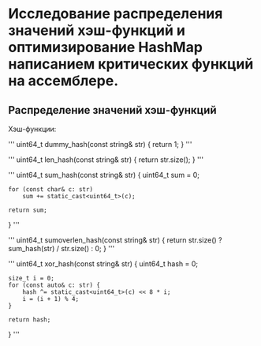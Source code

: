 # Исследование распределения значений хэш-функций и оптимизирование HashMap написанием критических функций на ассемблере.

## Распределение значений хэш-функций

Хэш-функции:

'''
uint64_t dummy_hash(const string& str) {
	return 1;
}
'''

'''
uint64_t len_hash(const string& str) {
	return str.size();
}
'''

'''
uint64_t sum_hash(const string& str) {
	uint64_t sum = 0;
	
	for (const char& c: str)
		sum += static_cast<uint64_t>(c);

	return sum;
}
'''

'''
uint64_t sumoverlen_hash(const string& str) {
	return str.size() ? sum_hash(str) / str.size() : 0;
}
'''

'''
uint64_t xor_hash(const string& str) {
	uint64_t hash = 0;
	
	size_t i = 0;
	for (const auto& c: str) {
		hash ^= static_cast<uint64_t>(c) << 8 * i;
		i = (i + 1) % 4;
	}
	
	return hash;
}
'''
